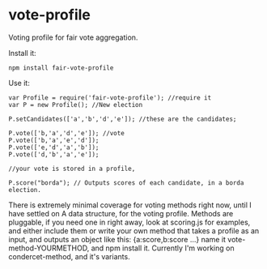 vote-profile
============

Voting profile for fair vote aggregation. 

Install it:

    npm install fair-vote-profile

Use it:

    var Profile = require('fair-vote-profile'); //require it
    var P = new Profile(); //New election
   
    P.setCandidates(['a','b','d','e']); //these are the candidates;
   
    P.vote(['b,'a','d','e']); //vote
    P.vote(['b,'a','e','d']);
    P.vote(['e,'d','a','b']);
    P.vote(['d,'b','a','e']);
    
    //your vote is stored in a profile, 
   
    P.score("borda"); // Outputs scores of each candidate, in a borda election.
    

There is extremely minimal coverage for voting methods right now, until I have settled on A data structure, for
the voting profile.  Methods are pluggable, if you need one in right away, look at scoring.js for examples, and either
include them or write your own method that takes a profile as an input, and outputs an object like this: {a:score,b:score ...}
name it vote-method-YOURMETHOD, and npm install it. Currently I'm working on condercet-method, and it's variants.
    
   


